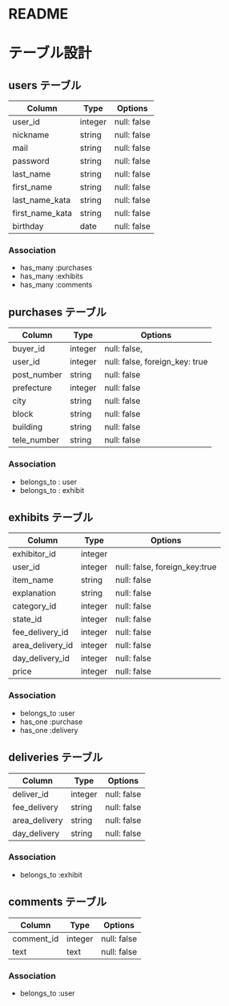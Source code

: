 # README

# テーブル設計

## users テーブル

| Column         | Type   | Options     |
| ---------------| ------ | ----------- |
| user_id　　　   | integer| null: false |
| nickname       | string | null: false |
| mail           | string | null: false |
| password       | string | null: false |
| last_name      | string | null: false |
| first_name     | string | null: false |
| last_name_kata | string | null: false |
| first_name_kata| string | null: false |
| birthday       | date   | null: false |


### Association

- has_many :purchases
- has_many :exhibits
- has_many :comments


## purchases テーブル

| Column      | Type   | Options                         |
| ------------| ------ | --------------------------------|
| buyer_id    | integer| null: false,                    |
| user_id     | integer| null: false,  foreign_key: true |
| post_number | string | null: false                     |
| prefecture  | integer| null: false                     |
| city        | string | null: false                     |
| block       | string | null: false                     |
| building    | string | null: false                     |
| tele_number | string | null: false                     |


### Association

- belongs_to : user
- belongs_to : exhibit


## exhibits テーブル

| Column          | Type   | Options                        |
| ----------------| ------ | ------------------------------ |
| exhibitor_id    | integer|                                |
| user_id         | integer| null: false,  foreign_key:true |
| item_name       | string | null: false                    |
| explanation     | string | null: false                    |
| category_id     | integer| null: false                    |
| state_id        | integer| null: false                    |
| fee_delivery_id | integer| null: false                    |
| area_delivery_id| integer| null: false                    |
| day_delivery_id | integer| null: false                    |
| price           | integer| null: false                    |


### Association

- belongs_to :user
- has_one :purchase
- has_one :delivery

## deliveries テーブル

| Column        | Type       | Options     |
| ------------- | ---------- | ------------|
| deliver_id    | integer    | null: false |
| fee_delivery  | string     | null: false |
| area_delivery | string     | null: false |
| day_delivery  | string     | null: false |

### Association

- belongs_to :exhibit


## comments テーブル

| Column     | Type       | Options     |
| ---------- | ---------- | ------------|
| comment_id | integer    | null: false |
| text       | text       | null: false |

### Association

- belongs_to :user